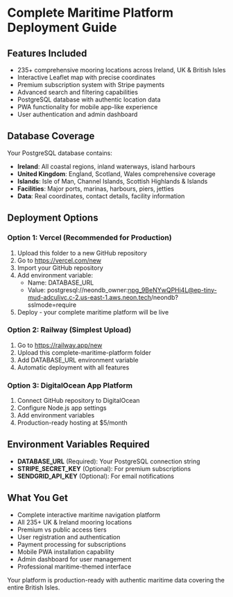 # Complete Maritime Platform Deployment Guide

## Features Included
- 235+ comprehensive mooring locations across Ireland, UK & British Isles
- Interactive Leaflet map with precise coordinates
- Premium subscription system with Stripe payments
- Advanced search and filtering capabilities
- PostgreSQL database with authentic location data
- PWA functionality for mobile app-like experience
- User authentication and admin dashboard

## Database Coverage
Your PostgreSQL database contains:
- **Ireland**: All coastal regions, inland waterways, island harbours
- **United Kingdom**: England, Scotland, Wales comprehensive coverage
- **Islands**: Isle of Man, Channel Islands, Scottish Highlands & Islands
- **Facilities**: Major ports, marinas, harbours, piers, jetties
- **Data**: Real coordinates, contact details, facility information

## Deployment Options

### Option 1: Vercel (Recommended for Production)
1. Upload this folder to a new GitHub repository
2. Go to https://vercel.com/new
3. Import your GitHub repository
4. Add environment variable:
   - Name: DATABASE_URL
   - Value: postgresql://neondb_owner:npg_9BeNYwQPHi4L@ep-tiny-mud-adculivc.c-2.us-east-1.aws.neon.tech/neondb?sslmode=require
5. Deploy - your complete maritime platform will be live

### Option 2: Railway (Simplest Upload)
1. Go to https://railway.app/new
2. Upload this complete-maritime-platform folder
3. Add DATABASE_URL environment variable
4. Automatic deployment with all features

### Option 3: DigitalOcean App Platform
1. Connect GitHub repository to DigitalOcean
2. Configure Node.js app settings
3. Add environment variables
4. Production-ready hosting at $5/month

## Environment Variables Required
- **DATABASE_URL** (Required): Your PostgreSQL connection string
- **STRIPE_SECRET_KEY** (Optional): For premium subscriptions
- **SENDGRID_API_KEY** (Optional): For email notifications

## What You Get
- Complete interactive maritime navigation platform
- All 235+ UK & Ireland mooring locations
- Premium vs public access tiers
- User registration and authentication
- Payment processing for subscriptions
- Mobile PWA installation capability
- Admin dashboard for user management
- Professional maritime-themed interface

Your platform is production-ready with authentic maritime data covering the entire British Isles.